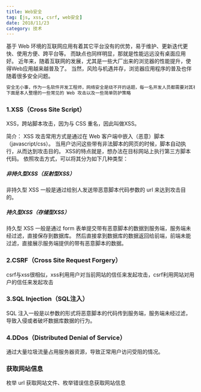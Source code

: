 ```yaml
---
title: Web安全
tag: [js, xss, csrf, web安全]
date: 2018/11/23
category: 技术
---
```


基于 Web 环境的互联网应用有着其它平台没有的优势，易于维护、更新迭代更快、使用方便、跨平台等。
而缺点也同样明显，那就是性能远远没有桌面应用好。
近年来，随着互联网的发展，尤其是一些大厂出来的浏览器的性能提升，使得Web应用越来越普及了。
当然，风险与机遇并存，浏览器应用程序的普及也伴随着很多安全问题。

```html
安全无小事，作为一名软件开发工程师，网络安全是绕不开的话题，每一名开发人员都需要对其有所了解。
下面是本人整理的一些常见的 Web 攻击以及一些简单防护策略
```

### 1.XSS（Cross Site Script）

XSS，跨站脚本攻击，因为与 CSS 重名，因此叫做XSS。

简介：
XSS 攻击常用方式是通过在 Web 客户端中嵌入（恶意）脚本（javascript/css）。
当用户访问这些带有非法脚本的网页的时候，脚本自动执行，从而达到攻击目的。
XSS的特点就是，想办法在目标网站上执行第三方脚本代码。
依照攻击方式，可以将其分为如下几种类型：

##### 非持久型XSS（反射型XSS）

非持久型 XSS 一般是通过给别人发送带恶意脚本代码参数的 url 来达到攻击目的。


##### 持久型XSS（存储型XSS）

持久型 XSS 一般是通过 form 表单提交带有恶意脚本的数据到服务端，服务端未经过滤，直接保存到数据库。
然后直接拿到数据库的数据返回给前端，前端未能过滤，直接展示服务端提供的带有恶意脚本的数据。

### 2.CSRF（Cross Site Request Forgery）

csrf与xss很相似，xss利用用户对当前网站的信任来发起攻击，csrf利用网站对用户的信任来发起攻击

### 3.SQL Injection（SQL注入）

SQL 注入一般是以参数的形式将恶意脚本的代码传到服务端，服务端未经过滤，导致入侵或者破坏数据库数据的行为。

### 4.DDos（Distributed Denial of Service）

通过大量垃圾流量占用服务器资源，导致正常用户访问受阻的情况。

### 获取网站信息
枚举 url 获取网站文件、枚举错误信息获取网站信息



